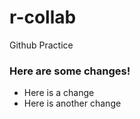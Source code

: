 # r-collab
Github Practice 

### Here are some changes!

* Here is a change
* Here is another change 